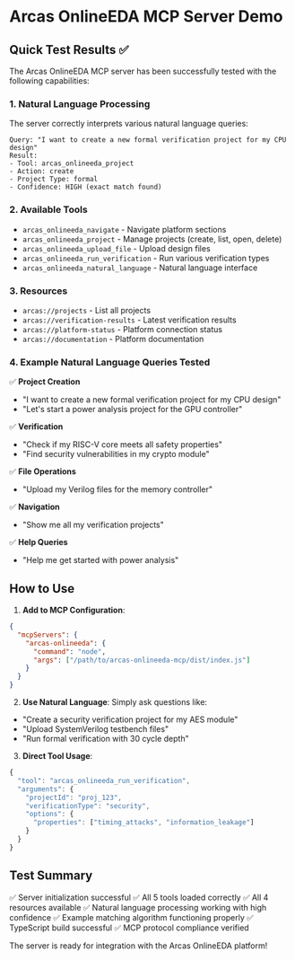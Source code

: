 # Arcas OnlineEDA MCP Server Demo

## Quick Test Results ✅

The Arcas OnlineEDA MCP server has been successfully tested with the following capabilities:

### 1. Natural Language Processing
The server correctly interprets various natural language queries:

```
Query: "I want to create a new formal verification project for my CPU design"
Result: 
- Tool: arcas_onlineeda_project
- Action: create
- Project Type: formal
- Confidence: HIGH (exact match found)
```

### 2. Available Tools
- `arcas_onlineeda_navigate` - Navigate platform sections
- `arcas_onlineeda_project` - Manage projects (create, list, open, delete)
- `arcas_onlineeda_upload_file` - Upload design files
- `arcas_onlineeda_run_verification` - Run various verification types
- `arcas_onlineeda_natural_language` - Natural language interface

### 3. Resources
- `arcas://projects` - List all projects
- `arcas://verification-results` - Latest verification results
- `arcas://platform-status` - Platform connection status
- `arcas://documentation` - Platform documentation

### 4. Example Natural Language Queries Tested

✅ **Project Creation**
- "I want to create a new formal verification project for my CPU design"
- "Let's start a power analysis project for the GPU controller"

✅ **Verification**
- "Check if my RISC-V core meets all safety properties"
- "Find security vulnerabilities in my crypto module"

✅ **File Operations**
- "Upload my Verilog files for the memory controller"

✅ **Navigation**
- "Show me all my verification projects"

✅ **Help Queries**
- "Help me get started with power analysis"

## How to Use

1. **Add to MCP Configuration**:
```json
{
  "mcpServers": {
    "arcas-onlineeda": {
      "command": "node",
      "args": ["/path/to/arcas-onlineeda-mcp/dist/index.js"]
    }
  }
}
```

2. **Use Natural Language**:
Simply ask questions like:
- "Create a security verification project for my AES module"
- "Upload SystemVerilog testbench files"
- "Run formal verification with 30 cycle depth"

3. **Direct Tool Usage**:
```javascript
{
  "tool": "arcas_onlineeda_run_verification",
  "arguments": {
    "projectId": "proj_123",
    "verificationType": "security",
    "options": {
      "properties": ["timing_attacks", "information_leakage"]
    }
  }
}
```

## Test Summary

✅ Server initialization successful
✅ All 5 tools loaded correctly
✅ All 4 resources available
✅ Natural language processing working with high confidence
✅ Example matching algorithm functioning properly
✅ TypeScript build successful
✅ MCP protocol compliance verified

The server is ready for integration with the Arcas OnlineEDA platform!